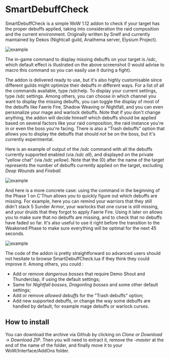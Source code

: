 # SmartDebuffCheck

SmartDebuffCheck is a simple WoW 1.12 addon to check if your target has the proper debuffs applied, taking into consideration the raid composition and the current environment. 
Originally written by Snelf and currently maintained by Dekos (Nightcall guild, Anathema server, Elysium Project). 

![example](https://img11.hostingpics.net/pics/488511sdcexamplesmall.jpg)

The in-game command to display missing debuffs on your target is */sdc*, which default effect is illustrated on the above screenshot (I would advise to macro this command so you can easily use it during a fight). 

The addon is delivered ready to use, but it's also highly customisable since different guilds might optimize their debuffs in different ways. For a list of all the commands available, type /sdchelp. To display your current settings, type /sdc settings. Among others, you can choose in which channel you want to display the missing debuffs, you can toggle the display of most of the debuffs like Faerie Fire, Shadow Weaving or Nightfall, and you can even personalize your mage and warlock debuffs. Note that if you don't change anything, the addon will decide himself which debuffs should be applied based on several factors like your raid composition, the raid instance you're in or even the boss you're facing. There is also a "Trash debuffs" option that allows you to display the debuffs that should *not* be on the boss, but it's currently experimental. 

Here is an example of output of the */sdc* command with all the debuffs currently supported enabled (via */sdc all*), and displayed on the private "yellow chat" (via */sdc yellow*). Note that the (0) after the name of the target represents the number of debuffs currently applied on the target, excluding *Deep Wounds* and *Fireball*. 

![example](https://img11.hostingpics.net/pics/890735alldebuffs.png)

And here is a more concrete case: using the command in the beginning of the Phase 1 on C'Thun allows you to quickly figure out which debuffs are missing. For example, here you can remind your warriors that they still didn't stack 5 Sunder Armor, your warlocks that one curse is still missing, and your druids that they forgot to apply Faerie Fire. Using it later on allows you to make sure that no debuffs are missing, and to check that no debuffs have faded so far. It's also useful to use it right before the transition to the Weakened Phase to make sure everything will be optimal for the next 45 seconds. 

![example](https://img11.hostingpics.net/pics/210276sdccthun.png)

The code of the addon is pretty straightforward so advanced users should not hesitate to browse SmartDebuffCheck.lua if they think they could improve it. Among others, you could : 
- Add or remove *dangerous bosses* that require Demo Shout and Thunderclap, if using the default settings; 
- Same for *Nightfall bosses*, *Dragonling bosses* and some other default settings; 
- Add or remove *allowed debuffs* for the "Trash debuffs" option; 
- Add new supported debuffs, or change the way some debuffs are handled by default, for example mage debuffs or warlock curses. 

## How to install
You can download the archive via Github by clicking on *Clone or Download* -> *Download ZIP*. Then you will need to extract it, remove the *-master* at the end of the name of the folder, and finally move it to your WoW/Interface/AddOns folder. 
